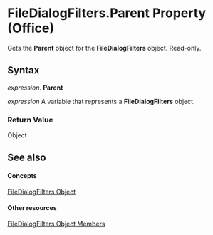 
# FileDialogFilters.Parent Property (Office)

Gets the  **Parent** object for the **FileDialogFilters** object. Read-only.


## Syntax

 _expression_. **Parent**

 _expression_ A variable that represents a **FileDialogFilters** object.


### Return Value

Object


## See also


#### Concepts


[FileDialogFilters Object](a74663cf-ad63-e41a-8d5e-e51e8a20c173.md)
#### Other resources


[FileDialogFilters Object Members](badd8f49-3f59-837f-ed20-a4a849910d4c.md)
